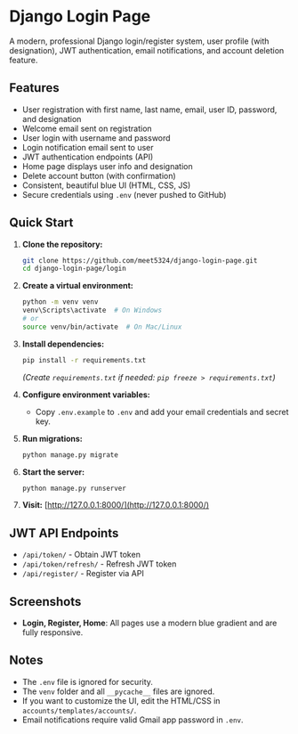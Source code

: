 # Django Login Page

A modern, professional Django login/register system, user profile (with designation), JWT authentication, email notifications, and account deletion feature.

## Features

- User registration with first name, last name, email, user ID, password, and designation
- Welcome email sent on registration
- User login with username and password
- Login notification email sent to user
- JWT authentication endpoints (API)
- Home page displays user info and designation
- Delete account button (with confirmation)
- Consistent, beautiful blue UI (HTML, CSS, JS)
- Secure credentials using `.env` (never pushed to GitHub)

## Quick Start

1. **Clone the repository:**
   ```bash
   git clone https://github.com/meet5324/django-login-page.git
   cd django-login-page/login
   ```
2. **Create a virtual environment:**
   ```bash
   python -m venv venv
   venv\Scripts\activate  # On Windows
   # or
   source venv/bin/activate  # On Mac/Linux
   ```
3. **Install dependencies:**
   ```bash
   pip install -r requirements.txt
   ```
   *(Create `requirements.txt` if needed: `pip freeze > requirements.txt`)*

4. **Configure environment variables:**
   - Copy `.env.example` to `.env` and add your email credentials and secret key.

5. **Run migrations:**
   ```bash
   python manage.py migrate
   ```

6. **Start the server:**
   ```bash
   python manage.py runserver
   ```

7. **Visit:**
   [http://127.0.0.1:8000/](http://127.0.0.1:8000/)

## JWT API Endpoints

- `/api/token/` - Obtain JWT token
- `/api/token/refresh/` - Refresh JWT token
- `/api/register/` - Register via API

## Screenshots

- **Login, Register, Home**: All pages use a modern blue gradient and are fully responsive.

## Notes

- The `.env` file is ignored for security.
- The `venv` folder and all `__pycache__` files are ignored.
- If you want to customize the UI, edit the HTML/CSS in `accounts/templates/accounts/`.
- Email notifications require valid Gmail app password in `.env`.
